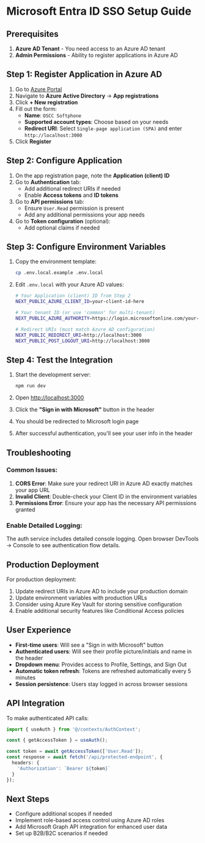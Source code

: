 # Microsoft Entra ID SSO Setup Guide

## Prerequisites

1. **Azure AD Tenant** - You need access to an Azure AD tenant
2. **Admin Permissions** - Ability to register applications in Azure AD

## Step 1: Register Application in Azure AD

1. Go to [Azure Portal](https://portal.azure.com)
2. Navigate to **Azure Active Directory** → **App registrations**
3. Click **+ New registration**
4. Fill out the form:
   - **Name**: `OSCC Softphone`
   - **Supported account types**: Choose based on your needs
   - **Redirect URI**: Select `Single-page application (SPA)` and enter `http://localhost:3000`
5. Click **Register**

## Step 2: Configure Application

1. On the app registration page, note the **Application (client) ID**
2. Go to **Authentication** tab:
   - Add additional redirect URIs if needed
   - Enable **Access tokens** and **ID tokens**
3. Go to **API permissions** tab:
   - Ensure `User.Read` permission is present
   - Add any additional permissions your app needs
4. Go to **Token configuration** (optional):
   - Add optional claims if needed

## Step 3: Configure Environment Variables

1. Copy the environment template:
   ```bash
   cp .env.local.example .env.local
   ```

2. Edit `.env.local` with your Azure AD values:
   ```bash
   # Your Application (client) ID from Step 2
   NEXT_PUBLIC_AZURE_CLIENT_ID=your-client-id-here
   
   # Your tenant ID (or use 'common' for multi-tenant)
   NEXT_PUBLIC_AZURE_AUTHORITY=https://login.microsoftonline.com/your-tenant-id
   
   # Redirect URIs (must match Azure AD configuration)
   NEXT_PUBLIC_REDIRECT_URI=http://localhost:3000
   NEXT_PUBLIC_POST_LOGOUT_URI=http://localhost:3000
   ```

## Step 4: Test the Integration

1. Start the development server:
   ```bash
   npm run dev
   ```

2. Open [http://localhost:3000](http://localhost:3000)

3. Click the **"Sign in with Microsoft"** button in the header

4. You should be redirected to Microsoft login page

5. After successful authentication, you'll see your user info in the header

## Troubleshooting

### Common Issues:

1. **CORS Error**: Make sure your redirect URI in Azure AD exactly matches your app URL
2. **Invalid Client**: Double-check your Client ID in the environment variables
3. **Permissions Error**: Ensure your app has the necessary API permissions granted

### Enable Detailed Logging:

The auth service includes detailed console logging. Open browser DevTools → Console to see authentication flow details.

## Production Deployment

For production deployment:

1. Update redirect URIs in Azure AD to include your production domain
2. Update environment variables with production URLs
3. Consider using Azure Key Vault for storing sensitive configuration
4. Enable additional security features like Conditional Access policies

## User Experience

- **First-time users**: Will see a "Sign in with Microsoft" button
- **Authenticated users**: Will see their profile picture/initials and name in the header
- **Dropdown menu**: Provides access to Profile, Settings, and Sign Out
- **Automatic token refresh**: Tokens are refreshed automatically every 5 minutes
- **Session persistence**: Users stay logged in across browser sessions

## API Integration

To make authenticated API calls:

```typescript
import { useAuth } from '@/contexts/AuthContext';

const { getAccessToken } = useAuth();

const token = await getAccessToken(['User.Read']);
const response = await fetch('/api/protected-endpoint', {
  headers: {
    'Authorization': `Bearer ${token}`
  }
});
```

## Next Steps

- Configure additional scopes if needed
- Implement role-based access control using Azure AD roles
- Add Microsoft Graph API integration for enhanced user data
- Set up B2B/B2C scenarios if needed